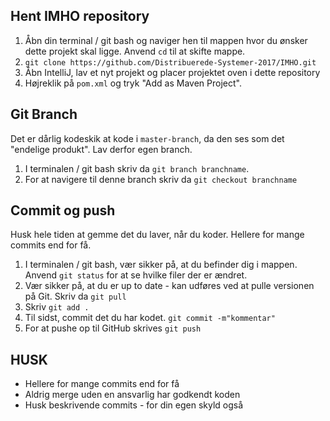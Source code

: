 ## Hent IMHO repository
1. Åbn din terminal / git bash og naviger hen til mappen hvor du ønsker dette projekt skal ligge. Anvend `cd` til at skifte mappe. 
2. `git clone https://github.com/Distribuerede-Systemer-2017/IMHO.git`
3. Åbn IntelliJ, lav et nyt projekt og placer projektet oven i dette repository
4. Højreklik på `pom.xml` og tryk "Add as Maven Project".

## Git Branch
Det er dårlig kodeskik at kode i `master-branch`, da den ses som det "endelige produkt". Lav derfor egen branch. 
1. I terminalen / git bash skriv da `git branch branchname`. 
2. For at navigere til denne branch skriv da `git checkout branchname`

## Commit og push
Husk hele tiden at gemme det du laver, når du koder. Hellere for mange commits end for få. 
1. I terminalen / git bash, vær sikker på, at du befinder dig i mappen. Anvend `git status` for at se hvilke filer der er ændret.
2. Vær sikker på, at du er up to date - kan udføres ved at pulle versionen på Git. Skriv da `git pull`
3. Skriv `git add .` 
4. Til sidst, commit det du har kodet. `git commit -m"kommentar"`
5. For at pushe op til GitHub skrives `git push`

## HUSK
- Hellere for mange commits end for få
- Aldrig merge uden en ansvarlig har godkendt koden
- Husk beskrivende commits - for din egen skyld også